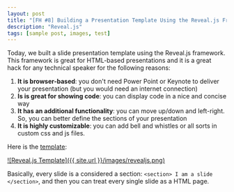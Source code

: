 ```yaml
---
layout: post
title: "[FH #8] Building a Presentation Template Using the Reveal.js Framework"
description: "Reveal.js"
tags: [sample post, images, test]
---
```


Today, we built a slide presentation template using the Reveal.js framework. This
framework is great for HTML-based presentations and it is a great hack for any
technical speaker for the following reasons:

1) **It is browser-based**: you don't need Power Point or Keynote to deliver your
presentation (but you would need an internet connection)  
2) **Is is great for showing code**: you can display code in a nice and concise way  
3) **It has an additional functionality**: you can move up/down and left-right. So,
you can better define the sections of your presentation  
4) **It is highly customizable**: you can add bell and whistles or all sorts in custom
css and js files.

Here is the [template](https://github.com/paiva/revealjs-presentation-template):

[![Reveal.js Template]({{ site.url }}/images/revealjs.png)](http://santiago.io/revealjs-presentation-template/#/title)

Basically, every slide is a considered a section: `<section> I am a slide </section>`,
and then you can treat every single slide as a HTML page.
